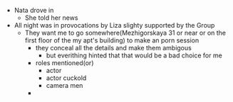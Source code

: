 - Nata 	drove in
  - She told her news
- All night was in provocations by Liza slighty supported by the Group
  - They want me to go somewhere(Mezhigorskaya 31 or near or on the first floor of the my apt's building) to make an porn session
    - they conceal all the details and make them ambigous
      - but everithing hinted that that would be a bad choice for me
    - roles mentioned(or)
      - actor
      - actor cuckold
      - camera men
    -